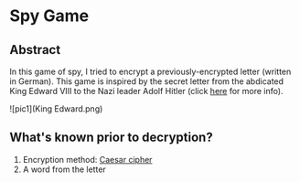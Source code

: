 # Spy Game
## Abstract
In this game of spy, I tried to encrypt a previously-encrypted letter (written in German). This game is inspired by the secret letter from the abdicated King Edward VIII to the Nazi leader Adolf Hitler (click [here](https://www.washingtonpost.com/news/retropolis/wp/2017/12/30/fact-checking-the-crown-did-the-duke-of-windsor-plot-with-hitler-to-betray-britain/) for more info).

![pic1](King Edward.png)
## What's known prior to decryption?
1. Encryption method: [Caesar cipher](https://en.wikipedia.org/wiki/Caesar_cipher)
2. A word from the letter

